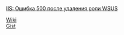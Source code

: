 [IIS: Ошибка 500 после удаления роли WSUS](https://github.com/mgotch/mgotch.github.io/wiki/IIS:-%D0%9E%D1%88%D0%B8%D0%B1%D0%BA%D0%B0-500-%D0%BF%D0%BE%D1%81%D0%BB%D0%B5-%D1%83%D0%B4%D0%B0%D0%BB%D0%B5%D0%BD%D0%B8%D1%8F-%D1%80%D0%BE%D0%BB%D0%B8-WSUS)

[Wiki](https://github.com/mgotch/mgotch.github.io/wiki)  
[Gist](https://gist.github.com/mgotch)
